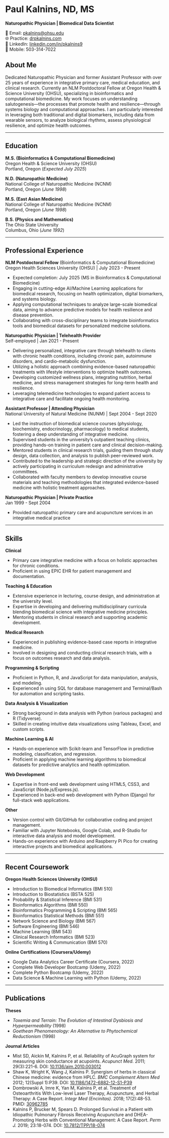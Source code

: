 # Paul Kalnins, ND, MS  
**Naturopathic Physician | Biomedical Data Scientist**  

📧 Email: pkalnins@ohsu.edu  
🌐 Practice: [drpkalnins.com](https://drpkalnins.com)  
🔗 LinkedIn: [linkedin.com/in/pkalnins9](https://linkedin.com/in/pkalnins9)  
📱 Mobile: 503-314-7022  

## About Me  
Dedicated Naturopathic Physician and former Assistant Professor with over 25 years of experience in integrative primary care, medical education, and clinical research. Currently an NLM Postdoctoral Fellow at Oregon Health & Science University (OHSU), specializing in bioinformatics and computational biomedicine. My work focuses on understanding salutogenesis—the processes that promote health and resilience—through systems biology and computational approaches. I am particularly interested in leveraging both traditional and digital biomarkers, including data from wearable sensors, to analyze biological rhythms, assess physiological resilience, and optimize health outcomes.

---

## Education  
**M.S. (Bioinformatics & Computational Biomedicine)**\
Oregon Health & Science University (OHSU)\
Portland, Oregon (*Expected July 2025*)

**N.D. (Naturopathic Medicine)**\
National College of Naturopathic Medicine (NCNM)\
Portland, Oregon (*June 1998*)

**M.S. (East Asian Medicine)**\
National College of Naturopathic Medicine (NCNM)\
Portland, Oregon (*June 1998*)

**B.S. (Physics and Mathematics)**\
The Ohio State University\
Columbus, Ohio (*June 1992*)

---

## Professional Experience  
**NLM Postdoctoral Fellow** (Bioinformatics & Computational Biomedicine)\
Oregon Health Sciences University (OHSU) | July 2023 - Present
- Expected completion: July 2025 (MS in Bioinformatics & Computational Biomedicine)
- Engaging in cutting-edge AI/Machine Learning applications for biomedical research, focusing on health optimization, digital biomarkers, and systems biology.
- Applying computational techniques to analyze large-scale biomedical data, aiming to advance predictive models for health resilience and disease prevention.
- Collaborating with cross-disciplinary teams to integrate bioinformatics tools and biomedical datasets for personalized medicine solutions.

**Naturopathic Physician | Telehealth Provider**  
Self-employed | Jan 2021 - Present
- Delivering personalized, integrative care through telehealth to clients with chronic health conditions, including chronic pain, autoimmune disorders, and cardio-metabolic dysfunction.
- Utilizing a holistic approach combining evidence-based naturopathic treatments with lifestyle interventions to optimize health outcomes.
- Developing customized wellness plans, integrating nutrition, herbal medicine, and stress management strategies for long-term health and resilience.
- Leveraging telemedicine technologies to expand patient access to integrative care and facilitate ongoing health monitoring.

**Assistant Professor | Attending Physician**  
National University of Natural Medicine (NUNM) | Sept 2004 - Sept 2020
- Led the instruction of biomedical science courses (physiology, biochemistry, endocrinology, pharmacology) to medical students, fostering a deep understanding of integrative medicine.
- Supervised students in the university’s outpatient teaching clinics, providing hands-on training in patient care and clinical decision-making.
- Mentored students in clinical research trials, guiding them through study design, data collection, and analysis to publish peer-reviewed work.
- Contributed to the leadership and strategic direction of the university by actively participating in curriculum redesign and administrative committees.
- Collaborated with faculty members to develop innovative course materials and teaching methodologies that integrated evidence-based medicine with holistic treatment approaches.

**Naturopathic Physician | Private Practice**  
Jan 1999 - Sept 2004
- Provided naturopathic primary care and acupuncture services in an integrative medical practice  

---

## Skills  
**Clinical**
- Primary care integrative medicine with a focus on holistic approaches for chronic conditions.
- Proficient in using EPIC EHR for patient management and documentation.

**Teaching & Education**
- Extensive experience in lecturing, course design, and administration at the university level.
- Expertise in developing and delivering multidisciplinary curricula blending biomedical science with integrative medicine principles.
- Mentoring students in clinical research and supporting academic development.

**Medical Research**
- Experienced in publishing evidence-based case reports in integrative medicine.
- Involved in designing and conducting clinical research trials, with a focus on outcomes research and data analysis.

**Programming & Scripting**
- Proficient in Python, R, and JavaScript for data manipulation, analysis, and modeling.
- Experienced in using SQL for database management and Terminal/Bash for automation and scripting tasks.

**Data Analysis & Visualization**
- Strong background in data analysis with Python (various packages) and R (Tidyverse).
- Skilled in creating intuitive data visualizations using Tableau, Excel, and custom scripts.

**Machine Learning & AI**
- Hands-on experience with Scikit-learn and TensorFlow in predictive modeling, classification, and regression.
- Proficient in applying machine learning algorithms to biomedical datasets for predictive analytics and health optimization.

**Web Development**
- Expertise in front-end web development using HTML5, CSS3, and JavaScript (Node.js/Express.js).
- Experienced in back-end web development with Python (Django) for full-stack web applications.

**Other**
- Version control with Git/GitHub for collaborative coding and project management.
- Familiar with Jupyter Notebooks, Google Colab, and R-Studio for interactive data analysis and model development.
- Hands-on experience with Arduino and Raspberry Pi Pico for creating interactive projects and biomedical applications.

---

## Recent Coursework  
**Oregon Health Sciences University (OHSU)** 
- Introduction to Biomedical Informatics (BMI 510)  
- Introduction to Biostatistics (BSTA 525)  
- Probability & Statistical Inference (BMI 531)  
- Bioinformatics Algorithms (BMI 550)  
- Bioinformatics Programming & Scripting (BMI 565)  
- Bioinformatics Statistical Methods (BMI 551)  
- Network Science and Biology (BMI 567)
- Software Engineering (BMI 546)
- Machine Learning (BMI 543)
- Clinical Research Informatics (BMI 523)
- Scientific Writing & Communication (BMI 570) 

**Online Certifications (Coursera/Udemy)**  
- Google Data Analytics Career Certificate (Coursera, 2022)  
- Complete Web Developer Bootcamp (Udemy, 2022)  
- Complete Python Bootcamp (Udemy, 2022)  
- Data Science & Machine Learning with Python (Udemy, 2022)  

---

## Publications  
**Theses**  
- *Toxemia and Terrain: The Evolution of Intestinal Dysbiosis and Hyperpermeability* (1998)  
- *Goethean Phenomenology: An Alternative to Phytochemical Reductionism* (1998)  

**Journal Articles**  
- Mist SD, Aickin M, Kalnins P, et al. Reliability of AcuGraph system for measuring skin conductance at acupoints. *Acupunct Med.* 2011; 29(3):221-6. DOI: [10.1136/aim.2010.003012](https://doi.org/10.1136/aim.2010.003012)  
- Shaw K, Wright K, Wang J, Kalnins P. Synergism of herbs in classical Chinese medicine: evidence from HPLC. *BMC Complement Altern Med* 2012; 12(Suppl 1):P39. DOI: [10.1186/1472-6882-12-S1-P39](https://doi.org/10.1186/1472-6882-12-S1-P39)  
- Dombrowski A, Imre K, Yan M, Kalnins P, et al. Treatment of Osteoarthritis With Low-level Laser Therapy, Acupuncture, and Herbal Therapy: A Case Report. *Integr Med (Encinitas).* 2018; 17(2):48-53. PMID: [30962785](https://www.ncbi.nlm.nih.gov/pmc/articles/PMC6396761/)  
- Kalnins P, Brucker M, Spears D. Prolonged Survival in a Patient with Idiopathic Pulmonary Fibrosis Receiving Acupuncture and DHEA-Promoting Herbs with Conventional Management: A Case Report. *Perm J.* 2019; 23:18-074. DOI: [10.7812/TPP/18-074](https://doi.org/10.7812/TPP/18-074)  

---
